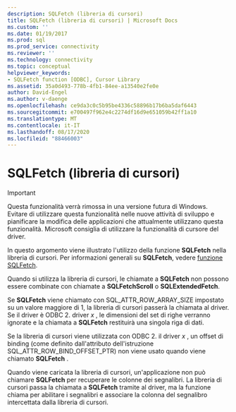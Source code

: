 ```yaml
---
description: SQLFetch (libreria di cursori)
title: SQLFetch (libreria di cursori) | Microsoft Docs
ms.custom: ''
ms.date: 01/19/2017
ms.prod: sql
ms.prod_service: connectivity
ms.reviewer: ''
ms.technology: connectivity
ms.topic: conceptual
helpviewer_keywords:
- SQLFetch function [ODBC], Cursor Library
ms.assetid: 35a0d493-778b-4fb1-84ee-a13540e2fe0e
author: David-Engel
ms.author: v-daenge
ms.openlocfilehash: ce9da3c0c5b95be4336c58896b17b6ba5daf6443
ms.sourcegitcommit: e700497f962e4c2274df16d9e651059b42ff1a10
ms.translationtype: MT
ms.contentlocale: it-IT
ms.lasthandoff: 08/17/2020
ms.locfileid: "88466003"
---
```

# <a name="sqlfetch-cursor-library"></a>SQLFetch (libreria di cursori)
> [!IMPORTANT]  
>  Questa funzionalità verrà rimossa in una versione futura di Windows. Evitare di utilizzare questa funzionalità nelle nuove attività di sviluppo e pianificare la modifica delle applicazioni che attualmente utilizzano questa funzionalità. Microsoft consiglia di utilizzare la funzionalità di cursore del driver.  
  
 In questo argomento viene illustrato l'utilizzo della funzione **SQLFetch** nella libreria di cursori. Per informazioni generali su **SQLFetch**, vedere [funzione SQLFetch](../../../odbc/reference/syntax/sqlfetch-function.md).  
  
 Quando si utilizza la libreria di cursori, le chiamate a **SQLFetch** non possono essere combinate con chiamate a **SQLFetchScroll** o **SQLExtendedFetch**.  
  
 Se **SQLFetch** viene chiamato con SQL_ATTR_ROW_ARRAY_SIZE impostato su un valore maggiore di 1, la libreria di cursori passerà la chiamata al driver. Se il driver è ODBC 2. driver *x* , le dimensioni del set di righe verranno ignorate e la chiamata a **SQLFetch** restituirà una singola riga di dati.  
  
 Se la libreria di cursori viene utilizzata con ODBC 2. il driver *x* , un offset di binding (come definito dall'attributo dell'istruzione SQL_ATTR_ROW_BIND_OFFSET_PTR) non viene usato quando viene chiamato **SQLFetch** .  
  
 Quando viene caricata la libreria di cursori, un'applicazione non può chiamare **SQLFetch** per recuperare le colonne dei segnalibri. La libreria di cursori passa la chiamata a **SQLFetch** tramite al driver, ma la funzione chiama per abilitare i segnalibri e associare la colonna del segnalibro intercettata dalla libreria di cursori.
